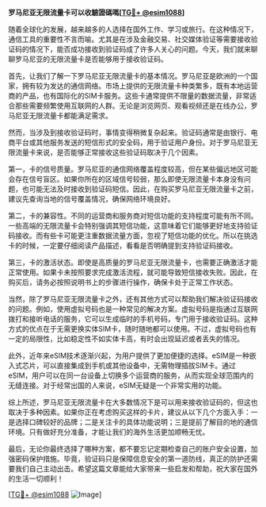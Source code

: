 **罗马尼亚无限流量卡可以收驗證碼嗎[[TG💪+ @esim1088](https://t.me/s/esim1088)]**

随着全球化的发展，越来越多的人选择在国外工作、学习或旅行。在这种情况下，通信工具的重要性不言而喻。尤其是在涉及金融交易、社交媒体验证等需要接收验证码的情况下，能否成功接收到验证码成了许多人关心的问题。今天，我们就来聊聊罗马尼亚的无限流量卡是否能够用于接收验证码。

首先，让我们了解一下罗马尼亚无限流量卡的基本情况。罗马尼亚是欧洲的一个国家，拥有较为发达的通信网络。市场上提供的无限流量卡种类繁多，既有本地运营商的产品，也有国际化的SIM卡服务。这些卡通常提供不限量的数据流量，非常适合那些需要频繁使用互联网的人群。无论是浏览网页、观看视频还是在线办公，罗马尼亚无限流量卡都能满足需求。

然而，当涉及到接收验证码时，事情变得稍微复杂起来。验证码通常是由银行、电商平台或其他服务发送的短信形式的安全码，用于验证用户身份。对于罗马尼亚无限流量卡来说，是否能够正常接收这些验证码取决于几个因素。

第一，卡的信号质量。罗马尼亚的通信网络覆盖程度较高，但在某些偏远地区可能会存在信号盲区。如果你所在的区域信号较弱，那么即使无限流量卡本身没有问题，也可能无法及时接收到验证码短信。因此，在购买罗马尼亚无限流量卡之前，建议先查询当地的信号覆盖情况，确保网络环境良好。

第二，卡的兼容性。不同的运营商和服务商对短信功能的支持程度可能有所不同。一些高端的无限流量卡会特别强调其短信功能，这意味着它们能够更好地支持验证码接收。而有些卡可能更注重数据流量方面，忽视了短信功能的优化。所以在挑选卡的时候，一定要仔细阅读产品描述，看看是否明确提到支持验证码接收。

第三，卡的激活状态。即使是高质量的罗马尼亚无限流量卡，也需要正确激活才能正常使用。如果卡未按照要求完成激活流程，就可能导致短信接收失败。因此，在购买后，请务必按照说明书上的步骤进行操作，确保卡处于正常工作状态。

当然，除了罗马尼亚无限流量卡之外，还有其他方式可以帮助我们解决验证码接收的问题。例如，使用虚拟号码也是一种常见的解决方案。虚拟号码是指通过互联网拨打和接听电话的服务，它可以生成临时的手机号码，专门用于接收验证码。这种方式的优点在于无需更换实体SIM卡，随时随地都可以使用。不过，虚拟号码也有一定的局限性，比如稳定性不如实体卡高，有时会出现延迟或者丢失的情况。

此外，近年来eSIM技术逐渐兴起，为用户提供了更加便捷的选择。eSIM是一种嵌入式芯片，可以直接集成到手机或其他设备中，无需物理插拔SIM卡。通过eSIM，用户可以在同一台设备上切换多个运营商的服务，从而实现全球范围内的无缝连接。对于经常出国的人来说，eSIM无疑是一个非常实用的功能。

综上所述，罗马尼亚无限流量卡在大多数情况下是可以用来接收验证码的，但这也取决于多种因素。如果你正在考虑购买这样的卡片，建议从以下几个方面入手：一是选择口碑较好的品牌；二是关注卡的具体功能说明；三是提前了解目的地的通信环境。只有做好充分准备，才能让我们的海外生活更加顺畅无忧。

最后，无论你最终选择了哪种方案，都不要忘记定期检查自己的账户安全设置，加强密码保护措施。毕竟，验证码只是保障信息安全的第一道防线，真正的防护还需要我们自己主动出击。希望这篇文章能给大家带来一些启发和帮助，祝大家在国外的生活一切顺利！

[[TG💪+ @esim1088](https://t.me/s/esim1088) ![Image](https://i.postimg.cc/4NQfJmqS/Snipaste-2025-05-13-00-14-12.png)]